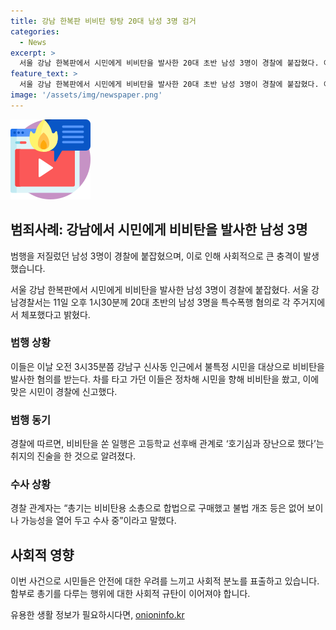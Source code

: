 ```yaml
---
title: 강남 한복판 비비탄 탕탕 20대 남성 3명 검거
categories:
  - News
excerpt: >
  서울 강남 한복판에서 시민에게 비비탄을 발사한 20대 초반 남성 3명이 경찰에 붙잡혔다. 이들은 호기심과 장난으로 비비탄을 발사했다고 주장했으며, 경찰은 소총을 합법적으로 구매했지만 불법 개조 가능성을 열어두고 수사 중이다. 사건으로 인한 다친 행인은 없었으며, 이들은 고등학교 선후배 관계로 알려졌다. (문장 145자)
feature_text: >
  서울 강남 한복판에서 시민에게 비비탄을 발사한 20대 초반 남성 3명이 경찰에 붙잡혔다. 이들은 호기심과 장난으로 비비탄을 발사했다고 주장했으며, 경찰은 소총을 합법적으로 구매했지만 불법 개조 가능성을 열어두고 수사 중이다. 사건으로 인한 다친 행인은 없었으며, 이들은 고등학교 선후배 관계로 알려졌다. (문장 145자)
image: '/assets/img/newspaper.png'
---
```


<p><img src="/assets/img/news.png" alt="rentncar 속보" /></p>

<h2 data-ke-size="size26">범죄사례: 강남에서 시민에게 비비탄을 발사한 남성 3명</h2>

<p>범행을 저질렀던 남성 3명이 경찰에 붙잡혔으며, 이로 인해 사회적으로 큰 충격이 발생했습니다.</p>

<p data-ke-size="size16">서울 강남 한복판에서 시민에게 비비탄을 발사한 남성 3명이 경찰에 붙잡혔다. 서울 강남경찰서는 11일 오후 1시30분께 20대 초반의 남성 3명을 특수폭행 혐의로 각 주거지에서 체포했다고 밝혔다.</p>

<h3>범행 상황</h3>

<p data-ke-size="size16">이들은 이날 오전 3시35분쯤 강남구 신사동 인근에서 불특정 시민을 대상으로 비비탄을 발사한 혐의를 받는다. 차를 타고 가던 이들은 정차해 시민을 향해 비비탄을 쐈고, 이에 맞은 시민이 경찰에 신고했다.</p>

<h3>범행 동기</h3>

<p data-ke-size="size16">경찰에 따르면, 비비탄을 쏜 일행은 고등학교 선후배 관계로 ‘호기심과 장난으로 했다’는 취지의 진술을 한 것으로 알려졌다.</p>

<h3>수사 상황</h3>

<p data-ke-size="size16">경찰 관계자는 “총기는 비비탄용 소총으로 합법으로 구매했고 불법 개조 등은 없어 보이나 가능성을 열어 두고 수사 중”이라고 말했다.</p>

<h2 data-ke-size="size26">사회적 영향</h2>

<p>이번 사건으로 시민들은 안전에 대한 우려를 느끼고 사회적 분노를 표출하고 있습니다. 함부로 총기를 다루는 행위에 대한 사회적 규탄이 이어져야 합니다.</p>
유용한 생활 정보가 필요하시다면, <a href="https://onioninfo.kr" rel="dofollow">onioninfo.kr</a>



